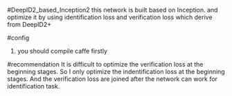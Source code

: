 #DeepID2_based_Inception2
this network is built based on Inception. and optimize it by using identification loss and verification loss which derive from DeepID2+

#config
1. you should compile caffe firstly

#recommendation
It is difficult to optimize the verification loss at the beginning stages. So I only optimize the indentification loss at the beginning stages. And the verification loss are joined after the network can work for identification task.

